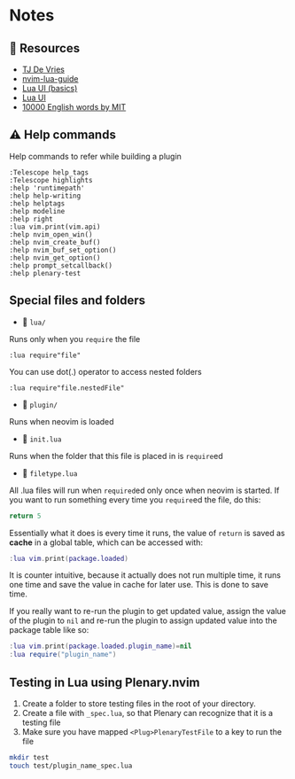 # Notes

## 🧠 Resources

- [TJ De Vries](https://www.youtube.com/watch?v=n4Lp4cV8YR0)
- [nvim-lua-guide](https://github.com/nanotee/nvim-lua-guide/tree/master)
- [Lua UI (basics)](https://dev.to/2nit/how-to-write-neovim-plugins-in-lua-5cca)
- [Lua UI](https://www.2n.pl/blog/how-to-make-ui-for-neovim-plugins-in-lua)
- [10000 English words by MIT](https://www.mit.edu/~ecprice/wordlist.10000)

## ⚠️ Help commands

Help commands to refer while building a plugin

```vim
:Telescope help_tags
:Telescope highlights
:help 'runtimepath'
:help help-writing
:help helptags
:help modeline
:help right
:lua vim.print(vim.api)
:help nvim_open_win()
:help nvim_create_buf()
:help nvim_buf_set_option()
:help nvim_get_option()
:help prompt_setcallback()
:help plenary-test
```

## Special files and folders

- 📁 `lua/`

Runs only when you `require` the file

```vim
:lua require"file"
```

You can use dot(.) operator to access nested folders

```vim
:lua require"file.nestedFile"
```

- 📁 `plugin/`

Runs when neovim is loaded

- 📁 `init.lua`

Runs when the folder that this file is placed in is `require`ed

- 📄 `filetype.lua`

All .lua files will run when `required`ed only once when neovim is started.
If you want to run something every time you `require`ed the file, do this:

```lua
return 5
```

Essentially what it does is every time it runs, the value of `return` is
saved as **cache** in a global table, which can be accessed with:

```lua
:lua vim.print(package.loaded)
```

It is counter intuitive, because it actually does not run multiple time,
it runs one time and save the value in cache for later use. This is done
to save time.

If you really want to re-run the plugin to get updated value, assign the
value of the plugin to `nil` and re-run the plugin to assign updated value
into the package table like so:

```lua
:lua vim.print(package.loaded.plugin_name)=nil
:lua require("plugin_name")
```

## Testing in Lua using Plenary.nvim

1. Create a folder to store testing files in the root of your directory.
2. Create a file with `_spec.lua`, so that Plenary can recognize that it is a
testing file
3. Make sure you have mapped `<Plug>PlenaryTestFile` to a key to run the file

```bash
mkdir test
touch test/plugin_name_spec.lua
```

